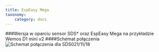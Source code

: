 ```yaml
---
title: EspEasy Mega
taxonomy:
    category: docs
---
```


###Wersja w oparciu sensor SDS* oraz EspEasy Mega na przykładzie Wemos D1 mini v2
####Schemat połączenia
![Schemat połączenia dla SDS021/11/18](http://airmonitor.pl/images/espeasy_sds_schema.jpg)




